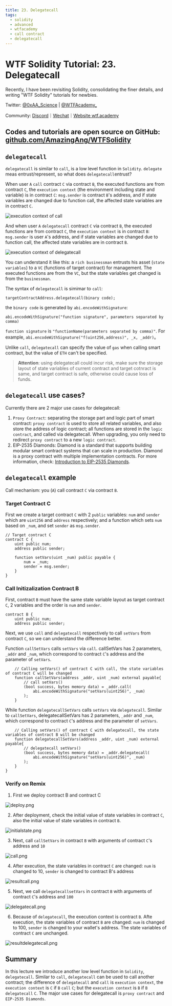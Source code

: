 ```yaml
---
title: 23. Delegatecall
tags:
  - solidity
  - advanced
  - wtfacademy
  - call contract
  - delegatecall
---
```


# WTF Solidity Tutorial: 23. Delegatecall

Recently, I have been revisiting Solidity, consolidating the finer details, and writing "WTF Solidity" tutorials for newbies. 

Twitter: [@0xAA_Science](https://twitter.com/0xAA_Science) | [@WTFAcademy_](https://twitter.com/WTFAcademy_)

Community: [Discord](https://discord.gg/5akcruXrsk)｜[Wechat](https://docs.google.com/forms/d/e/1FAIpQLSe4KGT8Sh6sJ7hedQRuIYirOoZK_85miz3dw7vA1-YjodgJ-A/viewform?usp=sf_link)｜[Website wtf.academy](https://wtf.academy)

Codes and tutorials are open source on GitHub: [github.com/AmazingAng/WTFSolidity](https://github.com/AmazingAng/WTFSolidity)
-----

## `delegatecall`
`delegatecall` is similar to `call`, is a low level function in `Solidity`. `delegate` meas entrust/represent, so what does `delegatecall`entrust?

When user `A` `call` contract `C` via contract `B`, the executed functions are from contract `C`, the `execution context` (the environment including state and variable) is in contract `C`: `msg.sender` is contract `B`'s address, and if state variables are changed due to function call, the affected state variables are in contract `C`.

![execution context of call](./img/23-1.png)

And when user `A` `delegatecall` contract `C` via contract `B`, the executed functions are from contract `C`, the `execution context` is in contract `B`: `msg.sender` is user `A`'s address, and if state variables are changed due to function call, the affected state variables are in contract `B`.

![execution context of delegatecall](./img/23-2.png)

You can understand it like this: a `rich businessman` entrusts his asset (`state variables`) to a `VC` (functions of target contract) for management. The executed functions are from the `VC`, but the state variables get changed is from the `businessman`.

The syntax of `delegatecall` is simimar to `call`:

```
targetContractAddress.delegatecall(binary code);
```

the `binary code` is generated by `abi.encodeWithSignature`:

```solidity
abi.encodeWithSignature("function signature", parameters separated by comma)
```
`function signature` is `"functionName(parameters separated by comma)"`. For example, `abi.encodeWithSignature("f(uint256,address)", _x, _addr)`。

Unlike `call`, `delegatecall` can specify the value of `gas` when calling smart contract, but the value of `ETH` can't be specified.

> **Attention**: using delegatecall could incur risk, make sure the storage layout of state variables of current contract and target cotnract is same, and target contract is safe, otherwise could cause loss of funds.

## `delegatecall` use cases?
Currently there are 2 major use cases for delegatecall:

1. `Proxy Contract`: separating the storage part and logic part of smart contract: `proxy contract` is used to store all related variables, and also store the address of logic contract; all functions are stored in the `logic contract`, and called via delegatecall. When upgrading, you only need to redirect `proxy contract` to a new `logic contract`.
2. EIP-2535 Diamonds: Diamond is a standard that supports building modular smart contract systems that can scale in production. Diamond is a proxy contract with multiple implementation contracts. For more information, check: [Introduction to EIP-2535 Diamonds](https://eip2535diamonds.substack.com/p/introduction-to-the-diamond-standard).

## `delegatecall` example
Call mechanism: you (`A`) call contract `C` via contract `B`.

### Target Contract C
First we create a target contract `C` with 2 `public` variables: `num` and `sender` which are `uint256` and `address` respectively; and a function which sets `num` based on `_num`, and set `sender` as `msg.sender`.

```solidity
// Target contract C
contract C {
    uint public num;
    address public sender;

    function setVars(uint _num) public payable {
        num = _num;
        sender = msg.sender;
    }
}
```
### Call Initizalization Contract B
First, contract `B` must have the same state variable layout as target contract `C`, 2 variables and the order is `num` and `sender`.

```solidity
contract B {
    uint public num;
    address public sender;
```

Next, we use `call` and `delegatecall` respectively to call `setVars` from contract `C`, so we can understand the difference better.

Function `callSetVars` calls `setVars` via `call`. callSetVars has 2 parameters, `_addr` and `_num`, which correspond to contract `C`'s address and the parameter of `setVars`.

```solidity
    // Calling setVars() of contract C with call, the state variables of contract C will be changed
    function callSetVars(address _addr, uint _num) external payable{
        // call setVars()
        (bool success, bytes memory data) = _addr.call(
            abi.encodeWithSignature("setVars(uint256)", _num)
        );
    }
```

While function `delegatecallSetVars` calls `setVars` via `delegatecall`. Similar to `callSetVars`, delegatecallSetVars has 2 parameters, `_addr` and `_num`, which correspond to contract `C`'s address and the parameter of `setVars`.

```solidity
    // Calling setVars() of contract C with delegatecall, the state variables of contract B will be changed
    function delegatecallSetVars(address _addr, uint _num) external payable{
        // delegatecall setVars()
        (bool success, bytes memory data) = _addr.delegatecall(
            abi.encodeWithSignature("setVars(uint256)", _num)
        );
    }
}
```

### Verify on Remix
1. First we deploy contract B and contract C

![deploy.png](./img/23-3.png)


2. After deployment, check the initial value of state variables in contract `C`, also the initial value of state variables in contract `B`.

![initialstate.png](./img/23-4.png)

3. Next, call `callSetVars` in contract `B` with arguments of contract `C`'s address and `10`

![call.png](./img/23-5.png)

4. After execution, the state variables in contract `C` are changed: `num` is changed to 10, `sender` is changed to contract B's address

![resultcall.png](./img/23-6.png)


5. Next, we call `delegatecallsetVars` in contract `B` with arguments of contract `C`'s address and `100`

![delegatecall.png](./img/23-7.png)

6. Because of `delegatecall`, the execution context is contract `B`. Afte execution, the state variables of contract `B` are changed: `num` is changed to 100, `sender` is changed to your wallet's address. The state variables of contract `C` are unchanged.

![resultdelegatecall.png](./img/23-8.png)

## Summary
In this lecture we introduce another low level function in `Solidity`, `delegatecall`. Similar to `call`, `delegatecall` can be used to call another contract; the difference of `delegatecall` and `call` is `execution context`, the `execution context` is `C` if `B` `call` `C`; but the `execution context` is `B` if `B` `delegatecall` `C`. The major use cases for delegatecall is `proxy contract` and `EIP-2535 Diamonds`.

